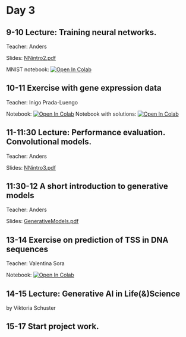 # Day 3

## 9-10 Lecture: Training neural networks.
Teacher: Anders

Slides: [NNintro2.pdf](NNintro2.pdf)

MNIST notebook: [![Open In Colab](https://colab.research.google.com/assets/colab-badge.svg)](https://colab.research.google.com/github/Center-for-Health-Data-Science/IntroToML/blob/main/Day3/MNISTexample.ipynb)

## 10-11 Exercise with gene expression data
Teacher: Inigo Prada-Luengo

Notebook: [![Open In Colab](https://colab.research.google.com/assets/colab-badge.svg)](https://colab.research.google.com/github/Center-for-Health-Data-Science/IntroToML/blob/main/Day3/TissueClassification.ipynb)
Notebook with solutions: [![Open In Colab](https://colab.research.google.com/assets/colab-badge.svg)](https://colab.research.google.com/github/Center-for-Health-Data-Science/IntroToML/blob/main/Day3/TissueClassification_with_solution.ipynb)

## 11-11:30 Lecture: Performance evaluation. Convolutional models.
Teacher: Anders

Slides: [NNintro3.pdf](NNintro3.pdf)

## 11:30-12 A short introduction to generative models
Teacher: Anders

Slides: [GenerativeModels.pdf](GenerativeModels.pdf)

## 13-14 Exercise on prediction of TSS in DNA sequences
Teacher: Valentina Sora

Notebook: [![Open In Colab](https://colab.research.google.com/assets/colab-badge.svg)](https://colab.research.google.com/github/Center-for-Health-Data-Science/IntroToML/blob/main/Day3/TSSprediction.ipynb)

## 14-15 Lecture: Generative AI in Life(&)Science
by Viktoria Schuster

## 15-17 Start project work.

